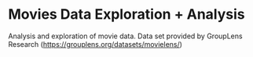 # Movies Data Exploration + Analysis

Analysis and exploration of movie data. Data set provided by GroupLens Research (https://grouplens.org/datasets/movielens/)
